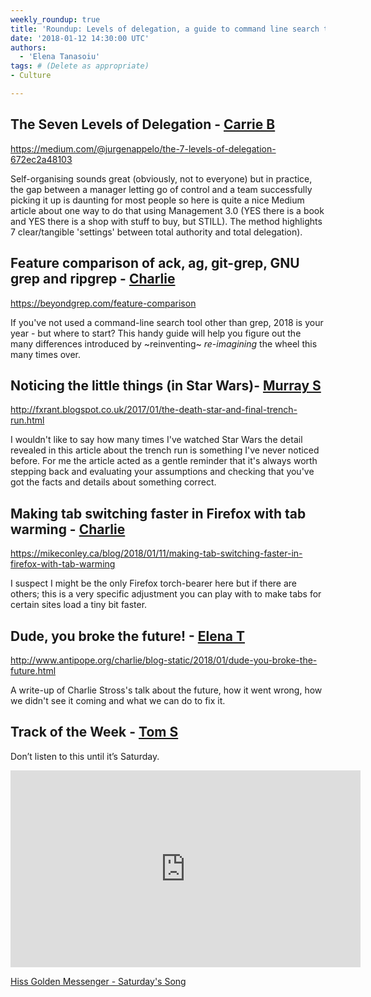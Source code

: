 ```yaml
---
weekly_roundup: true
title: 'Roundup: Levels of delegation, a guide to command line search tools, Star Wars, Firefox, and the broken future'
date: '2018-01-12 14:30:00 UTC'
authors:
  - 'Elena Tanasoiu'
tags: # (Delete as appropriate)
- Culture

---
```


## The Seven Levels of Delegation - [Carrie B](/team#carrie-bedingfield)

https://medium.com/@jurgenappelo/the-7-levels-of-delegation-672ec2a48103

Self-organising sounds great (obviously, not to everyone) but in practice, the gap between a manager letting go of control and a team successfully picking it up is daunting for most people so here is quite a nice Medium article about one way to do that using Management 3.0 (YES there is a book and YES there is a shop with stuff to buy, but STILL). The method highlights 7 clear/tangible 'settings' between total authority and total delegation).

## Feature comparison of ack, ag, git-grep, GNU grep and ripgrep - [Charlie](/team#charlie-egan)

https://beyondgrep.com/feature-comparison

If you've not used a command-line search tool other than grep, 2018 is your year - but where to start? This handy guide will help you figure out the many differences introduced by ~reinventing~ _re-imagining_ the wheel this many times over.

## Noticing the little things (in Star Wars)- [Murray S](/team#murray-steele)

http://fxrant.blogspot.co.uk/2017/01/the-death-star-and-final-trench-run.html

I wouldn't like to say how many times I've watched Star Wars the detail revealed in this article about the trench run is something I've never noticed before.  For me the article acted as a gentle reminder that it's always worth stepping back and evaluating your assumptions and checking that you've got the facts and details about something correct.

## Making tab switching faster in Firefox with tab warming - [Charlie](/team#charlie-egan)

https://mikeconley.ca/blog/2018/01/11/making-tab-switching-faster-in-firefox-with-tab-warming

I suspect I might be the only Firefox torch-bearer here but if there are others; this is a very specific adjustment you can play with to make tabs for certain sites load a tiny bit faster.

## Dude, you broke the future! - [Elena T](/team#elena-tanasoiu)

http://www.antipope.org/charlie/blog-static/2018/01/dude-you-broke-the-future.html

A write-up of Charlie Stross's talk about the future, how it went wrong, how we didn't see it coming and what we can do to fix it. 

## Track of the Week - [Tom S](/team#tom-sabin)

Don’t listen to this until it’s Saturday.

<iframe width="560" height="315" src="https://www.youtube.com/embed/WqPC9M8q3Es" frameborder="0" allowfullscreen></iframe>

[Hiss Golden Messenger - Saturday's Song](https://www.youtube.com/watch?v=WqPC9M8q3Es)

